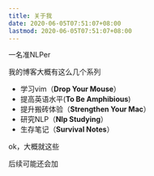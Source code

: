 ```yaml
---
title: 关于我
date: 2020-06-05T07:51:07+08:00
lastmod: 2020-06-05T07:51:07+08:00
---
```

一名准NLPer


我的博客大概有这么几个系列

- 学习vim（**Drop Your Mouse**）
- 提高英语水平(**To Be Amphibious**)
- 提升搬砖体验（**Strengthen Your Mac**）
- 研究NLP（**Nlp Studying**）
- 生存笔记（**Survival Notes**）

ok，大概就这些

后续可能还会加

